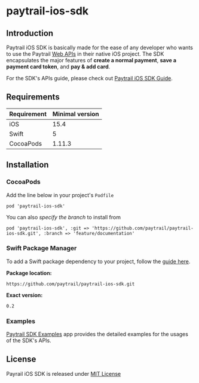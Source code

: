 # paytrail-ios-sdk

## Introduction

Paytrail iOS SDK is basically made for the ease of any developer who wants to use the Paytrail [Web APIs](https://docs.paytrail.com/#/?id=paytrail-payment-api) in their native iOS project. The SDK encapsulates the major features of **create a normal payment**, **save a payment card token**, and **pay & add card**.

For the SDK's APIs guide, please check out [Paytrail iOS SDK Guide](paytrail-ios-sdk/paytrail_ios_sdk.docc/paytrail_ios_sdk_guide.md).

## Requirements

| Requirement | Minimal version |
| ------ | ------ |
| iOS | 15.4 |
| Swift | 5 |
| CocoaPods | 1.11.3 |

## Installation

### CocoaPods

Add the line below in your project's ``Podfile``

```
pod 'paytrail-ios-sdk'
```

You can also *specify the branch* to install from

```
pod 'paytrail-ios-sdk', :git => 'https://github.com/paytrail/paytrail-ios-sdk.git', :branch => 'feature/documentation'
```

### Swift Package Manager

To add a Swift package dependency to your project, follow the [guide here](https://developer.apple.com/documentation/xcode/adding-package-dependencies-to-your-app).

**Package location:**

```
https://github.com/paytrail/paytrail-ios-sdk.git
```
**Exact version:**

```
0.2
```



### Examples

[Paytrail SDK Examples](https://github.com/paytrail/paytrail-ios-sdk/tree/main/PaytrailSdkExamples) app provides the detailed examples for the usages of the SDK's APIs.

## License

Payrail iOS SDK is released under [MIT License](https://github.com/paytrail/paytrail-ios-sdk/blob/main/LICENSE)


